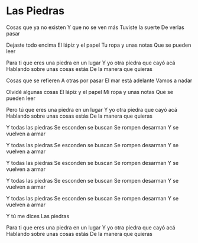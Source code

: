 # Las Piedras

Cosas que ya no existen
Y que no se ven más
Tuviste la suerte
De verlas pasar

Dejaste todo encima
El lápiz y el papel
Tu ropa y unas notas
Que se pueden leer

Para ti que eres una piedra en un lugar
Y yo otra piedra que cayó acá
Hablando sobre unas cosas estás
De la manera que quieras

Cosas que se refieren
A otras por pasar
El mar está adelante
Vamos a nadar

Olvidé algunas cosas
El lápiz y el papel
Mi ropa y unas notas
Que se pueden leer

Pero tú que eres una piedra en un lugar
Y yo otra piedra que cayó acá
Hablando sobre unas cosas estás
De la manera que quieras

Y todas las piedras
Se esconden se buscan
Se rompen desarman
Y se vuelven a armar

Y todas las piedras
Se esconden se buscan
Se rompen desarman
Y se vuelven a armar

Y todas las piedras
Se esconden se buscan
Se rompen desarman
Y se vuelven a armar

Y todas las piedras
Se esconden se buscan
Se rompen desarman
Y se vuelven a armar

Y todas las piedras
Se esconden se buscan
Se rompen desarman
Y se vuelven a armar

Y tú me dices
Las piedras

Para ti que eres una piedra en un lugar
Y yo otra piedra que cayó acá
Hablando sobre unas cosas estás
De la manera que quieras
